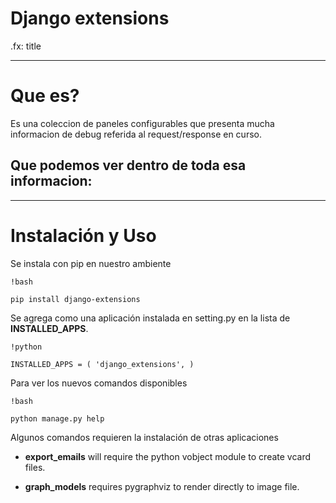 # Django extensions

.fx: title

---

# Que es?

Es una coleccion de paneles configurables que presenta mucha informacion de debug
referida al request/response en curso.

## Que podemos ver dentro de toda esa informacion:

---

# Instalación y Uso

Se instala con pip en nuestro ambiente

    !bash

    pip install django-extensions

Se agrega como una aplicación instalada en setting.py en la lista de **INSTALLED_APPS**.

    !python

    INSTALLED_APPS = ( 'django_extensions', )
    
Para ver los nuevos comandos disponibles

    !bash

    python manage.py help

Algunos comandos requieren la instalación de otras aplicaciones

* **export_emails**
    will require the python vobject module to create vcard files.
    
* **graph_models**
    requires pygraphviz to render directly to image file.
